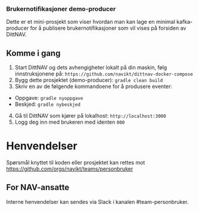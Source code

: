 ### Brukernotifikasjoner demo-producer

Dette er et mini-prosjekt som viser hvordan man kan lage en minimal kafka-producer for å publisere brukernotifikasjoner 
som vil vises på forsiden av DittNAV.

## Komme i gang
1. Start DittNAV og dets avhengigheter lokalt på din maskin, følg innstruksjonene på: `https://github.com/navikt/dittnav-docker-compose`
2. Bygg dette prosjektet (demo-producer): `gradle clean build`
3. Skriv en av de følgende kommandoene for å produsere eventer:
* Oppgave: `gradle nyoppgave`
* Beskjed: `gradle nybeskjed`
4. Gå til DittNAV som kjører på lokalhost: `http://localhost:3000`
5. Logg deg inn med brukeren med identen `000`

# Henvendelser

Spørsmål knyttet til koden eller prosjektet kan rettes mot https://github.com/orgs/navikt/teams/personbruker

## For NAV-ansatte

Interne henvendelser kan sendes via Slack i kanalen #team-personbruker.
